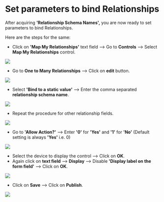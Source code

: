 # Set parameters to bind Relationships

After acquiring **'Relationship Schema Names',** you are now ready to set parameters to bind Relationships.

Here are the steps for the same:

* Click on **'Map My Relationships'** text field --> Go to **Controls** --> Select **Map My Relationships** control.

![](<../../.gitbook/assets/Basic\_0 (1).png>)

* Go to **One to Many Relationships** --> Click on **edit** button.

![](../../.gitbook/assets/Basic\_1.png)

* Select **'Bind to a static value'** --> Enter the comma separated **relationship schema name**.

![](../../.gitbook/assets/Rel\_1.png)

* Repeat the procedure for other relationship fields.

![](../../.gitbook/assets/Rel\_2.png)

* Go to **'Allow Action?'** --> Enter **'0'** for **'Yes'** and **'1'** for **'No'** (Default setting is always **'Yes'** i.e. 0)

![](../../.gitbook/assets/Basic\_4.png)

* Select the device to display the control --> Click on **OK**.
* Again click on **text field** --> **Display** --> Disable **'Display label on the form field'** --> Click on **OK**.

![](../../.gitbook/assets/Basic\_6.png)

* Click on **Save** --> Click on **Publish**. &#x20;

![](../../.gitbook/assets/Adv\_8.png)

